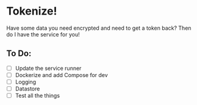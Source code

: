 # Tokenize!

Have some data you need encrypted and need to get a token back? Then do I have the service for you!


## To Do:

- [ ] Update the service runner
- [ ] Dockerize and add Compose for dev
- [ ] Logging
- [ ] Datastore
- [ ] Test all the things